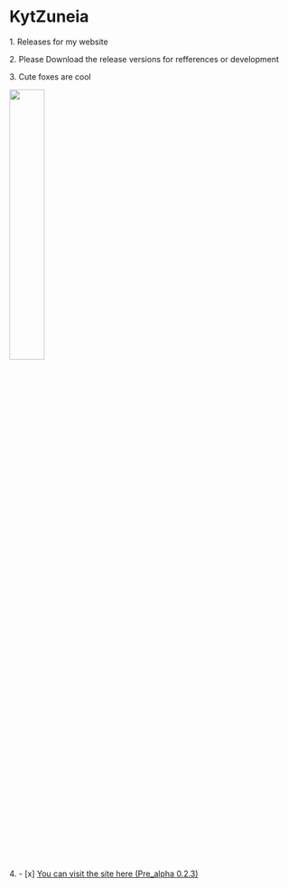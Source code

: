 # KytZuneia
<p>1. Releases for my website</p>
<p>2. Please Download the release versions for refferences or development</p>
<p>3. Cute foxes are cool</p>
<picture>
<img src="https://upload.wikimedia.org/wikipedia/commons/0/03/Vulpes_vulpes_laying_in_snow.jpg" width="35%" height="35%">
  </picture>
  <p>4.
- [x] <a href="https://daskpfoundation.github.io/KytZuneia/Pre-Alpha%200.2.3/De_Home.html">You can visit the site here (Pre_alpha 0.2.3)</a>
  </p>
